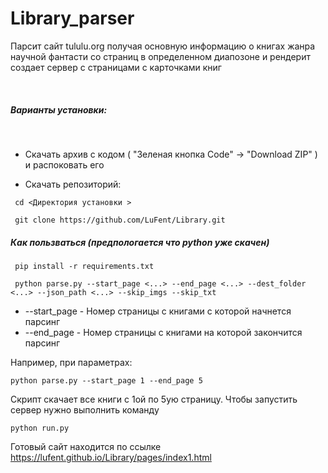 # Library_parser

 Парсит сайт tululu.org получая основную информацию о книгах жанра  научной фантасти со страниц в определенном диапозоне и рендерит создает сервер с страницами с карточками книг

 &nbsp;

##### Варианты установки:

 &nbsp;

 * Скачать архив с кодом ( "Зеленая кнопка Code" ->  "Download ZIP" ) и распоковать его

 * Скачать репозиторий:
 ```
  cd <Директория установки >

  git clone https://github.com/LuFent/Library.git

 ```


##### Как пользваться (предпологается что python уже скачен)

 ```
  pip install -r requirements.txt

  python parse.py --start_page <...> --end_page <...> --dest_folder <...> --json_path <...> --skip_imgs --skip_txt

```
 * --start_page - Номер страницы с книгами с которой начнется парсинг
 * --end_page - Номер страницы с книгами на которой закончится парсинг


 Например, при параметрах:  

 ```
python parse.py --start_page 1 --end_page 5
 ```

Скрипт скачает все книги с 1ой по 5ую страницу. Чтобы запустить сервер нужно выполнить команду

```
python run.py
```



Готовый сайт находится по ссылке
 https://lufent.github.io/Library/pages/index1.html
